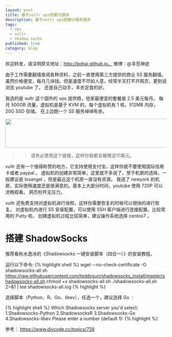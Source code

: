 ```yaml
---
layout: post
title: 基于vultr vps搭建SS服务
description: 基于vultr vps搭建SS服务服务
tags:
  - vps
  - vultr
  - shadow socks
published: true
category: blog
---
```

欢迎转发，请注明原文地址：http://bohai.github.io。
微博：@寻觅神迹

由于工作需要翻墙查阅各种资料，之前一直使用第三方提供的商业 SS 服务翻墙。
虽然价格便宜，每月几块钱。但是速度不尽如人意，经常半天打不开网页，更别说浏览 youtube 了。
还是自己动手，丰衣足食的好。

我选的是 vultr 这个国外的 vps 提供商，他家最便宜的套餐是 2.5 美元每月。
每月 500GB 流量，虚拟机是基于 KVM 的，每个虚拟机有 1 核，512MB 内存，20G SSD 存储。
在上边跑一个 SS 服务绰绰有余。

<a href="https://www.vultr.com/?ref=7220409"><img src="https://www.vultr.com/media/banner_1.png" width="728" height="90"></a>

>> 请务必使用这个链接，这样你我都会被赠送10美元。

vultr 还有一个值得称赞的地方，它支持使用支付宝。这样你就不要使用国际信用卡或者 paypal 。
虚拟机的创建非常简单，这里就不多说了。至于机房的选择，一般建议是 losangel ，但是最近这个机房一直没有资源。
我选了 newyork 的机房，实际使用速度还是很满意的。基本上大部分时间，youtube 使用 720P 可以流畅观看。
网页秒开无压力。

vultr 还免费支持对虚拟机进行快照，这样你需要恢复的时候可以很快的进行恢复。 
对虚拟机内进行 SS 安装配置，可以使用 SSH 客户端进行连接配置。比较常用的 Putty 啦。
创建虚拟机过程比较简单，建议操作系统选择 centos7 。

搭建 ShadowSocks
===
推荐看秋水逸冰的《Shadowsocks 一键安装脚本（四合一）》的安装教程。

运行以下命令:
{% highlight shell %}
wget --no-check-certificate -O shadowsocks-all.sh https://raw.githubusercontent.com/teddysun/shadowsocks_install/master/shadowsocks-all.sh
chmod +x shadowsocks-all.sh
./shadowsocks-all.sh 2>&1 | tee shadowsocks-all.log
{% highlight %}

选择脚本（Python、R、Go、libev），任选一个，建议选择 Go ：

{% highlight shell %}
Which Shadowsocks server you'd select:
1.Shadowsocks-Python
2.ShadowsocksR
3.Shadowsocks-Go
4.Shadowsocks-libev
Please enter a number (default 1):
{% highlight %}

参考：
https://www.diycode.cc/topics/738



[寻觅神迹]:    http://bohai.github.io  "寻觅神迹"
